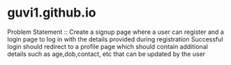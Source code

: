 # guvi1.github.io
Problem Statement :: Create a signup page where a user can register and a login page to log in with the details provided during registration Successful login should redirect to a profile page which should contain additional details such as age,dob,contact, etc  that can be updated by the user
